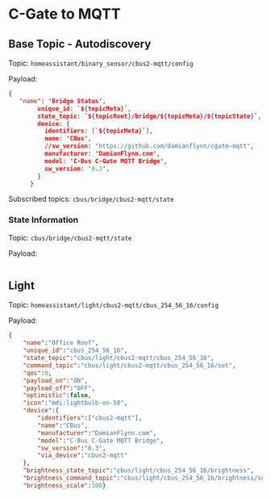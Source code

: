 # C-Gate to MQTT

## Base Topic - Autodiscovery

Topic: `homeassistant/binary_sensor/cbus2-mqtt/config`

Payload:
```json
{
   "name": 'Bridge Status',
        unique_id: `${topicMeta}`,
        state_topic: `${topicRoot}/bridge/${topicMeta}/${topicState}`, 
        device: {
          identifiers: [`${topicMeta}`],
          name: 'CBus',
          //sw_version: "https://github.com/damianflynn/cgate-mqtt", 
          manufacturer: 'DamianFlynn.com',
          model: 'C-Bus C-Gate MQTT Bridge',
          sw_version: '0.3',
        }
      }
```

Subscribed topics:
`cbus/bridge/cbus2-mqtt/state`

### State Information

Topic: `cbus/bridge/cbus2-mqtt/state`

Payload:
```json
```

## Light

Topic: `homeassistant/light/cbus2-mqtt/cbus_254_56_16/config`

Payload:
```json
{
    "name":"Office Roof",
    "unique_id":"cbus_254_56_16",
    "state_topic":"cbus/light/cbus2-mqtt/cbus_254_56_16",
    "command_topic":"cbus/light/cbus2-mqtt/cbus_254_56_16/set",
    "qos":0,
    "payload_on":"ON",
    "payload_off":"OFF",
    "optimistic":false,
    "icon":"mdi:lightbulb-on-50",
    "device":{
        "identifiers":["cbus2-mqtt"],
        "name":"CBus",
        "manufacturer":"DamianFlynn.com",
        "model":"C-Bus C-Gate MQTT Bridge",
        "sw_version":"0.3",
        "via_device":"cbus2-mqtt"
    },
    "brightness_state_topic":"cbus/light/cbus_254_56_16/brightness",
    "brightness_command_topic":"cbus/light/cbus_254_56_16/brightness/set",
    "brightness_scale":100}
```

